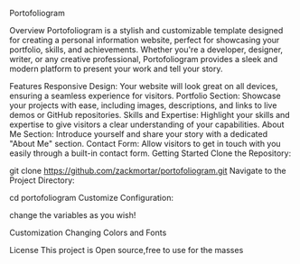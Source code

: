 Portofoliogram

Overview
Portofoliogram is a stylish and customizable template designed for creating a personal information website, 
perfect for showcasing your portfolio, skills, and achievements. Whether you're a developer, designer, writer, 
or any creative professional, Portofoliogram provides a sleek and modern platform to present your work and tell your story.

Features
Responsive Design: Your website will look great on all devices, ensuring a seamless experience for visitors.
Portfolio Section: Showcase your projects with ease, including images, descriptions, and links to live demos or GitHub repositories.
Skills and Expertise: Highlight your skills and expertise to give visitors a clear understanding of your capabilities.
About Me Section: Introduce yourself and share your story with a dedicated "About Me" section.
Contact Form: Allow visitors to get in touch with you easily through a built-in contact form.
Getting Started
Clone the Repository:

git clone https://github.com/zackmortar/portofoliogram.git
Navigate to the Project Directory:

cd portofoliogram
Customize Configuration:

change the variables as you wish!

Customization
Changing Colors and Fonts

License
This project is Open source,free to use for the masses
